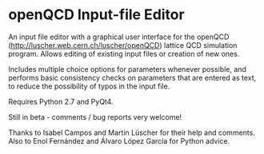 # openQCD Input-file Editor

An input file editor with a graphical user interface for the openQCD (http://luscher.web.cern.ch/luscher/openQCD) lattice QCD simulation program. Allows editing of existing input files or creation of new ones.

Includes multiple choice options for parameters whenever possible, and performs basic consistency checks on parameters that are entered as text, to reduce the possibility of typos in the input file.

Requires Python 2.7 and PyQt4.

Still in beta - comments / bug reports very welcome!

Thanks to Isabel Campos and Martin Lüscher for their help and comments. Also to Enol Fernández and Álvaro López García for Python advice.

